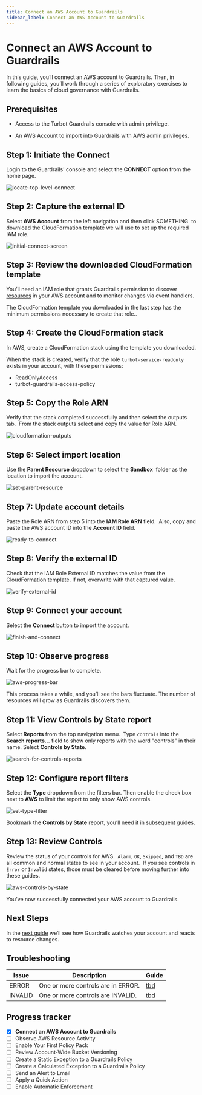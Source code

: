 ```yaml
---
title: Connect an AWS Account to Guardrails
sidebar_label: Connect an AWS Account to Guardrails
---
```



# Connect an AWS Account to Guardrails

In this guide, you’ll connect an AWS account to Guardrails. Then, in following guides, you’ll work through a series of exploratory exercises to learn the basics of cloud governance with Guardrails.

## Prerequisites

- Access to the Turbot Guardrails console with admin privilege.

- An AWS Account to import into Guardrails with AWS admin privileges.

## Step 1: Initiate the Connect

  
Login to the Guardrails' console and select the **CONNECT** option from the home page.  

<p><img alt="locate-top-level-connect" src="/images/docs/guardrails/getting-started/getting-started-aws/connect-an-account/locate-top-level-connect.png"/></p>

## Step 2: Capture the external ID

Select **AWS Account** from the left navigation and then click SOMETHING  to download the CloudFormation template we will use to set up the required IAM role.  

<p><img alt="initial-connect-screen" src="/images/docs/guardrails/getting-started/getting-started-aws/connect-an-account/initial-connect-screen.png"/></p>

## Step 3: Review the downloaded CloudFormation template

You’ll need an IAM role that grants Guardrails permission to discover [resources](/guardrails/docs/reference/glossary#resource) in your AWS account and to monitor changes via event handlers. 

  
The CloudFormation template you downloaded in the last step has the minimum permissions necessary to create that role..

## Step 4: Create the CloudFormation stack

In AWS, create a CloudFormation stack using the template you downloaded.  
  
When the stack is created, verify that the role `turbot-service-readonly` exists in your account, with these permissions:  
  
- ReadOnlyAccess  
- turbot-guardrails-access-policy  


## Step 5: Copy the Role ARN

Verify that the stack completed successfully and then select the outputs tab.  From the stack outputs select and copy the value for Role ARN.

<p><img alt="cloudformation-outputs" src="/images/docs/guardrails/getting-started/getting-started-aws/connect-an-account/cloudformation-outputs.png"/></p>

## Step 6: Select import location

Use the **Parent Resource** dropdown to select the **Sandbox**  folder as the location to import the account.

<p><img alt="set-parent-resource" src="/images/docs/guardrails/getting-started/getting-started-aws/connect-an-account/set-parent-resource.png"/></p>

## Step 7: Update account details

Paste the Role ARN from step 5 into the **IAM Role ARN** field.  Also, copy and paste the AWS account ID into the **Account ID** field.

<p><img alt="ready-to-connect" src="/images/docs/guardrails/getting-started/getting-started-aws/connect-an-account/ready-to-connect.png"/></p>

## Step 8: Verify the external ID

Check that the IAM Role External ID matches the value from the CloudFormation template. If not, overwrite with that captured value.

<p><img alt="verify-external-id" src="/images/docs/guardrails/getting-started/getting-started-aws/connect-an-account/verify-external-id.png"/></p>

## Step 9: Connect your account

  
Select the **Connect** button to import the account.

<p><img alt="finish-and-connect" src="/images/docs/guardrails/getting-started/getting-started-aws/connect-an-account/finish-and-connect.png"/></p>

## Step 10: Observe progress

Wait for the progress bar to complete.

<p><img alt="aws-progress-bar" src="/images/docs/guardrails/getting-started/getting-started-aws/connect-an-account/aws-progress-bar.png"/></p>

This process takes a while, and you’ll see the bars fluctuate. The number of resources will grow as Guardrails discovers them.  


## Step 11: View Controls by State report

Select **Reports** from the top navigation menu.  Type `controls` into the **Search reports…** field to show only reports with the word "controls" in their name. Select **Controls by State**.  

<p><img alt="search-for-controls-reports" src="/images/docs/guardrails/getting-started/getting-started-aws/connect-an-account/search-for-controls-reports.png"/></p>

## Step 12: Configure report filters

Select the **Type** dropdown from the filters bar. Then enable the check box next to **AWS** to limit the report to only show AWS controls.  

<p><img alt="set-type-filter" src="/images/docs/guardrails/getting-started/getting-started-aws/connect-an-account/set-type-filter.png"/></p>

Bookmark the **Controls by State** report, you’ll need it in subsequent guides.

## Step 13: Review Controls

Review the status of your controls for AWS.  `Alarm`, `OK`, `Skipped`, and `TBD` are all common and normal states to see in your account.  If you see controls in `Error` or `Invalid` states, those must be cleared before moving further into these guides.  

<p><img alt="aws-controls-by-state" src="/images/docs/guardrails/getting-started/getting-started-aws/connect-an-account/aws-controls-by-state.png"/></p>

You’ve now successfully connected your AWS account to Guardrails.

## Next Steps

In the [next guide](/guardrails/docs/getting-started/getting-started-aws/observe-aws-activity) we’ll see how Guardrails watches your account and reacts to resource changes.

## Troubleshooting

| Issue | Description | Guide |
|--|--|--|
| ERROR | One or more controls are in ERROR. | [tbd]() |
| INVALID | One or more controls are INVALID. | [tbd]() |

  



## Progress tracker

- [x] **Connect an AWS Account to Guardrails**
- [ ] Observe AWS Resource Activity
- [ ] Enable Your First Policy Pack
- [ ] Review Account-Wide Bucket Versioning
- [ ] Create a Static Exception to a Guardrails Policy
- [ ] Create a Calculated Exception to a Guardrails Policy
- [ ] Send an Alert to Email
- [ ] Apply a Quick Action
- [ ] Enable Automatic Enforcement
